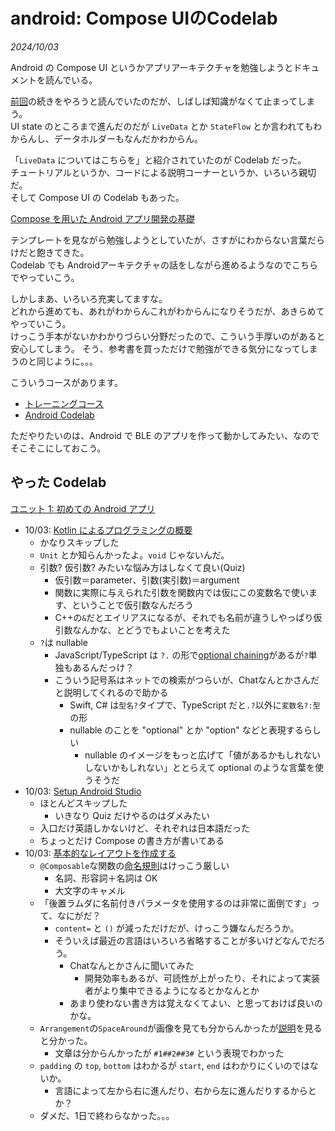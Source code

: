 # android: Compose UIのCodelab

<i>2024/10/03</i>

Android の Compose UI というかアプリアーキテクチャを勉強しようとドキュメントを読んでいる。

[前回](20241002-and.md)の続きをやろうと読んでいたのだが、しばしば知識がなくて止まってしまう。  
UI state のところまで進んだのだが `LiveData` とか `StateFlow` とか言われてもわからんし、データホルダーもなんだかわからん。

「`LiveData` についてはこちらを」と紹介されていたのが Codelab だった。  
チュートリアルというか、コードによる説明コーナーというか、いろいろ親切だ。  
そして Compose UI の Codelab もあった。

[Compose を用いた Android アプリ開発の基礎](https://developer.android.com/courses/android-basics-compose/course?hl=ja)

テンプレートを見ながら勉強しようとしていたが、さすがにわからない言葉だらけだと飽きてきた。  
Codelab でも Androidアーキテクチャの話をしながら進めるようなのでこちらでやっていこう。

しかしまあ、いろいろ充実してますな。  
どれから進めても、あれがわからんこれがわからんになりそうだが、あきらめてやっていこう。  
けっこう手本がないかわかりづらい分野だったので、こういう手厚いのがあると安心してしまう。
そう、参考書を買っただけで勉強ができる気分になってしまうのと同じように。。。

こういうコースがあります。

* [トレーニングコース](https://developer.android.com/courses?hl=ja)
* [Android Codelab](https://developer.android.com/get-started/codelabs?hl=ja)

ただやりたいのは、Android で BLE のアプリを作って動かしてみたい、なのでそこそこにしておこう。

## やった Codelab

[ユニット 1: 初めての Android アプリ](https://developer.android.com/courses/android-basics-compose/unit-1?hl=ja)

* 10/03: [Kotlin によるプログラミングの概要](https://developer.android.com/courses/pathways/android-basics-compose-unit-1-pathway-1?hl=ja)
  * かなりスキップした
  * `Unit` とか知らんかったよ。`void` じゃないんだ。
  * 引数? 仮引数? みたいな悩み方はしなくて良い(Quiz)
    * 仮引数＝parameter、引数(実引数)＝argument
    * 関数に実際に与えられた引数を関数内では仮にこの変数名で使います、ということで仮引数なんだろう
    * C++の`&`だとエイリアスになるが、それでも名前が違うしやっぱり仮引数なんかな、とどうでもよいことを考えた
  * `?`は nullable
    * JavaScript/TypeScript は `?.` の形で[optional chaining](https://developer.mozilla.org/en-US/docs/Web/JavaScript/Reference/Operators/Optional_chaining)があるが`?`単独もあるんだっけ？
    * こういう記号系はネットでの検索がつらいが、Chatなんとかさんだと説明してくれるので助かる
      * Swift, C# は`型名?`タイプで、TypeScript だと`.?`以外に`変数名?:型`の形
      * nullable のことを "optional" とか "option" などと表現するらしい
        * nullable のイメージをもっと広げて「値があるかもしれないしないかもしれない」ととらえて optional のような言葉を使うそうだ
* 10/03: [Setup Android Studio](https://developer.android.com/courses/pathways/android-basics-compose-unit-1-pathway-2)
  * ほとんどスキップした
    * いきなり Quiz だけやるのはダメみたい
  * 入口だけ英語しかないけど、それぞれは日本語だった
  * ちょっとだけ Compose の書き方が書いてある
* 10/03: [基本的なレイアウトを作成する](https://developer.android.com/courses/pathways/android-basics-compose-unit-1-pathway-3?hl=ja)
  * `@Composable`な関数の[命名規則](https://github.com/androidx/androidx/blob/androidx-main/compose/docs/compose-api-guidelines.md#naming-unit-composable-functions-as-entities)はけっこう厳しい
    * 名詞、形容詞＋名詞は OK
    * 大文字のキャメル
  * 「後置ラムダに名前付きパラメータを使用するのは非常に面倒です」って、なにがだ？
    * `content=` と `()` が減っただけだが、けっこう嫌なんだろうか。
    * そういえば最近の言語はいろいろ省略することが多いけどなんでだろう。
      * Chatなんとかさんに聞いてみた
        * 開発効率もあるが、可読性が上がったり、それによって実装者がより集中できるようになるとかなんとか
      * あまり使わない書き方は覚えなくてよい、と思っておけば良いのかな。
  * `Arrangement`の`SpaceAround`が画像を見ても分からんかったが[説明](https://developer.android.com/reference/kotlin/androidx/compose/foundation/layout/Arrangement#SpaceAround())を見ると分かった。
    * 文章は分からんかったが `#1##2##3#` という表現でわかった
  * `padding` の `top`, `bottom` はわかるが `start`, `end` はわかりにくいのではないか。
    * 言語によって左から右に進んだり、右から左に進んだりするからとか？
  * ダメだ、1日で終わらなかった。。。
